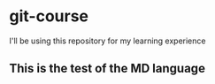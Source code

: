 # git-course
I'll be using this repository for my learning experience
## This is the test of the MD language
